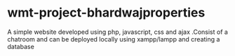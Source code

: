 # wmt-project-bhardwajproperties
A simple website developed using php, javascript, css and ajax .Consist of a chatroom and can be deployed locally using xampp/lampp and creating a database

